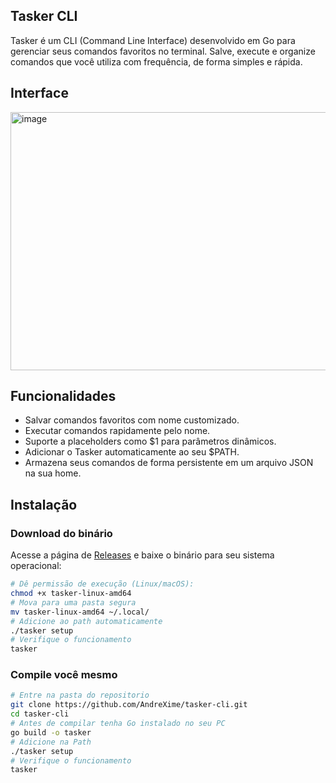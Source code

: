 ## Tasker CLI

Tasker é um CLI (Command Line Interface) desenvolvido em Go para gerenciar seus comandos favoritos no terminal. Salve, execute e organize comandos que você utiliza com frequência, de forma simples e rápida.

## Interface
<img width="1396" height="413" alt="image" src="https://github.com/user-attachments/assets/da45fe4b-ee8c-47b7-9ef4-b0c25dd5258c" />


## Funcionalidades

- Salvar comandos favoritos com nome customizado.
- Executar comandos rapidamente pelo nome.
- Suporte a placeholders como $1 para parâmetros dinâmicos.
- Adicionar o Tasker automaticamente ao seu $PATH.
- Armazena seus comandos de forma persistente em um arquivo JSON na sua home.


## Instalação

### Download do binário

Acesse a página de [Releases](https://github.com/AndreXime/tasker-cli/releases) e
baixe o binário para seu sistema operacional:

```bash
# Dê permissão de execução (Linux/macOS):
chmod +x tasker-linux-amd64
# Mova para uma pasta segura
mv tasker-linux-amd64 ~/.local/
# Adicione ao path automaticamente
./tasker setup
# Verifique o funcionamento
tasker
```

### Compile você mesmo

```bash
# Entre na pasta do repositorio
git clone https://github.com/AndreXime/tasker-cli.git
cd tasker-cli
# Antes de compilar tenha Go instalado no seu PC
go build -o tasker
# Adicione na Path
./tasker setup
# Verifique o funcionamento
tasker
```
